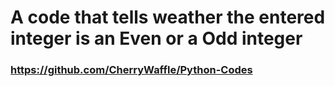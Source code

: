 # A code that tells weather the entered integer is an Even or a Odd integer

### https://github.com/CherryWaffle/Python-Codes